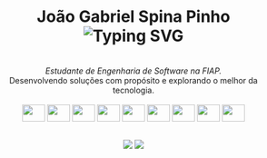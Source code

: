<h1 align="center">
  João Gabriel Spina Pinho
  <br>
  <img src="https://readme-typing-svg.herokuapp.com?font=Fira+Code&size=25&duration=2500&pause=500&color=FF914D&center=true&vCenter=true&width=700&lines=Full-Stack+Developer.;Problem+Solver.;Software+Engineer+in+the+Making." alt="Typing SVG" />
</h1>

<div align="center">
  <br>
  <em>Estudante de Engenharia de Software na FIAP.</em><br>
  <span>Desenvolvendo soluções com propósito e explorando o melhor da tecnologia.</span>
</div>

<br>

<div align="center">
  <img src="https://cdn.jsdelivr.net/gh/devicons/devicon/icons/java/java-original.svg" height="30" width="40" />
  <img src="https://cdn.jsdelivr.net/gh/devicons/devicon/icons/spring/spring-original.svg" height="30" width="40" />
  <img src="https://cdn.jsdelivr.net/gh/devicons/devicon/icons/react/react-original.svg" height="30" width="40" />
  <img src="https://cdn.jsdelivr.net/gh/devicons/devicon/icons/javascript/javascript-original.svg" height="30" width="40" />
  <img src="https://cdn.jsdelivr.net/gh/devicons/devicon/icons/typescript/typescript-original.svg" height="30" width="40" />
  <img src="https://cdn.jsdelivr.net/gh/devicons/devicon/icons/python/python-original.svg" height="30" width="40" />
  <img src="https://cdn.jsdelivr.net/gh/devicons/devicon/icons/docker/docker-original.svg" height="30" width="40" />
  <img src="https://cdn.jsdelivr.net/gh/devicons/devicon/icons/postgresql/postgresql-original.svg" height="30" width="40" />
  <img src="https://cdn.jsdelivr.net/gh/devicons/devicon/icons/linux/linux-original.svg" height="30" width="40" />
</div>

##

<div align="center">
  <a href = "mailto:joaogabrielsp11@gmail.com"><img src="https://img.shields.io/badge/-Email-black?style=for-the-badge&logo=gmail&logoColor=white"></a>
  <a href="www.linkedin.com/in/joão-gabriel-pinho" target="_blank"><img src="https://img.shields.io/badge/-LinkedIn-%230077B5?style=for-the-badge&logo=linkedin&logoColor=white" target="_blank"></a> 
</div>

